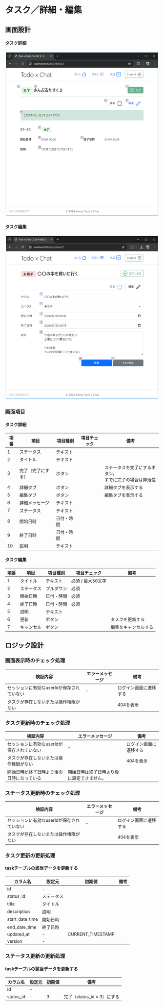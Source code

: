 # タスク／詳細・編集

## 画面設計

#### タスク詳細

<img alt="タスク詳細" src="../image/タスク詳細.png"/>

#### タスク編集

<img alt="タスク編集" src="../image/タスク編集.png"/>

### 画面項目

#### タスク詳細

| 項番 | 項目        | 項目種別  | 項目チェック | 備考                               |
|----|-----------|-------|--------|----------------------------------|
| 1  | ステータス     | テキスト  |        |                                  |
| 2  | タイトル      | テキスト  |        |                                  |
| 3  | 完了（完了にする） | ボタン   |        | ステータスを完了にするボタン。<br/>すでに完了の場合は非活性 |
| 4  | 詳細タブ      | ボタン   |        | 詳細タブを表示する                        |
| 5  | 編集タブ      | ボタン   |        | 編集タブを表示する                        |
| 6  | 詳細メッセージ   | テキスト  |        |                                  |
| 7  | ステータス     | テキスト  |        |                                  |
| 8  | 開始日時      | 日付・時間 |        |                                  |
| 9  | 終了日時      | 日付・時間 |        |                                  |
| 10 | 説明        | テキスト  |        |                                  |

#### タスク編集

| 項番 | 項目    | 項目種別  | 項目チェック      | 備考         |
|----|-------|-------|-------------|------------|
| 1  | タイトル  | テキスト  | 必須 / 最大50文字 |            |
| 2  | ステータス | プルダウン | 必須          |            |
| 3  | 開始日時  | 日付・時間 | 必須          |            |
| 4  | 終了日時  | 日付・時間 | 必須          |            |
| 5  | 説明    | テキスト  |             |            |
| 6  | 更新    | ボタン   |             | タスクを更新する   |
| 7  | キャンセル | ボタン   |             | 編集をキャンセルする |

## ロジック設計

### 画面表示時のチェック処理

| 検証内容                     | エラーメッセージ | 備考          |
|--------------------------|----------|-------------|
| セッションに有効なuserIdが保存されていない | -        | ログイン画面に遷移する |
| タスクが存在しないまたは操作権限がない      |          | 404を表示      |

### タスク更新時のチェック処理

| 検証内容                     | エラーメッセージ              | 備考          |
|--------------------------|-----------------------|-------------|
| セッションに有効なuserIdが保存されていない | -                     | ログイン画面に遷移する |
| タスクが存在しないまたは操作権限がない      |                       | 404を表示      |
| 開始日時が終了日時より後の日時になっている    | 開始日時は終了日時より後に設定できません。 |             |

### ステータス更新時のチェック処理

| 検証内容                     | エラーメッセージ | 備考          |
|--------------------------|----------|-------------|
| セッションに有効なuserIdが保存されていない | -        | ログイン画面に遷移する |
| タスクが存在しないまたは操作権限がない      |          | 404を表示      |

### タスク更新の更新処理

#### taskテーブルの該当データを更新する

| カラム名            | 設定元   | 初期値               | 備考 |
|-----------------|-------|-------------------|----|
| id              | -     |                   |    |
| status_id       | ステータス |                   |    |
| title           | タイトル  |                   |    |
| description     | 説明    |                   |    |
| start_date_time | 開始日時  |                   |    |
| end_date_time   | 終了日時  |                   |    |
| updated_at      | -     | CURRENT_TIMESTAMP |    |
| version         | -     |                   |    |

### ステータス更新の更新処理

#### taskテーブルの該当データを更新する

| カラム名      | 設定元 | 初期値 | 備考                   |
|-----------|-----|-----|----------------------|
| id        | -   |     |                      |
| status_id | -   | 3   | 完了（status_id = 3）にする |
